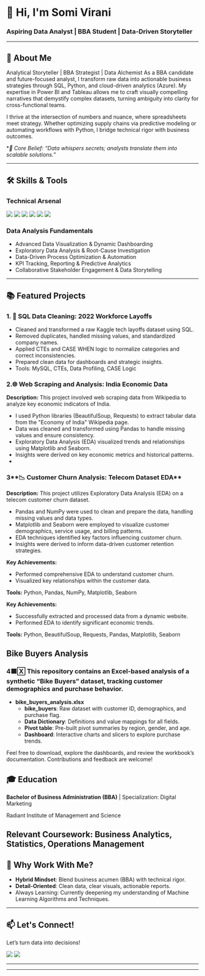 # 👋 Hi, I'm **Somi Virani**  
### Aspiring Data Analyst | BBA Student | Data-Driven Storyteller  

---

## 🚀 **About Me**  
Analytical Storyteller | BBA Strategist | Data Alchemist
As a BBA candidate and future-focused analyst, I transform raw data into actionable business strategies through SQL, Python, and cloud-driven analytics (Azure). My expertise in Power BI and Tableau allows me to craft visually compelling narratives that demystify complex datasets, turning ambiguity into clarity for cross-functional teams.

I thrive at the intersection of numbers and nuance, where spreadsheets meet strategy. Whether optimizing supply chains via predictive modeling or automating workflows with Python, I bridge technical rigor with business outcomes.

**🔑 Core Belief: “Data whispers secrets; analysts translate them into scalable solutions.”*


---

## 🛠️ **Skills & Tools**  
### **Technical Arsenal**  
<p align="left">
  <img src="https://img.shields.io/badge/SQL-4479A1?style=for-the-badge&logo=postgresql&logoColor=white" />
  <img src="https://img.shields.io/badge/Python-3776AB?style=for-the-badge&logo=python&logoColor=white" />
  <img src="https://img.shields.io/badge/Power_BI-F2C811?style=for-the-badge&logo=powerbi&logoColor=black" />
  <img src="https://img.shields.io/badge/Tableau-E97627?style=for-the-badge&logo=tableau&logoColor=white" />
  <img src="https://img.shields.io/badge/Azure-0089D6?style=for-the-badge&logo=microsoft-azure&logoColor=white" />
  <img src="https://img.shields.io/badge/Excel-217346?style=for-the-badge&logo=microsoft-excel&logoColor=white" />
</p>

### **Data Analysis Fundamentals**  
- Advanced Data Visualization & Dynamic Dashboarding
- Exploratory Data Analysis & Root-Cause Investigation
- Data-Driven Process Optimization & Automation
- KPI Tracking, Reporting & Predictive Analytics
- Collaborative Stakeholder Engagement & Data Storytelling
---

## 📚 **Featured Projects**  
### 1. 🧹 SQL Data Cleaning: 2022 Workforce Layoffs
- Cleaned and transformed a raw Kaggle tech layoffs dataset using SQL.
- Removed duplicates, handled missing values, and standardized company names.
- Applied CTEs and CASE WHEN logic to normalize categories and correct inconsistencies.
- Prepared clean data for dashboards and strategic insights.
- Tools: MySQL, CTEs, Data Profiling, CASE Logic

### 2.**🌐 Web Scraping and Analysis: India Economic Data**
**Description:**
This project involved web scraping data from Wikipedia to analyze key economic indicators of India.
* I used Python libraries (BeautifulSoup, Requests) to extract tabular data from the "Economy of India" Wikipedia page.
* Data was cleaned and transformed using Pandas to handle missing values and ensure consistency.
* Exploratory Data Analysis (EDA) visualized trends and relationships using Matplotlib and Seaborn.
* Insights were derived on key economic metrics and historical patterns.
* 
### 3**📉 Customer Churn Analysis: Telecom Dataset EDA**

**Description:**
This project utilizes Exploratory Data Analysis (EDA) on a telecom customer churn dataset.
* Pandas and NumPy were used to clean and prepare the data, handling missing values and data types.
* Matplotlib and Seaborn were employed to visualize customer demographics, service usage, and billing patterns.
* EDA techniques identified key factors influencing customer churn.
* Insights were derived to inform data-driven customer retention strategies.

**Key Achievements:**
* Performed comprehensive EDA to understand customer churn.
* Visualized key relationships within the customer data.

**Tools:**
Python, Pandas, NumPy, Matplotlib, Seaborn
  
**Key Achievements:**
* Successfully extracted and processed data from a dynamic website.
* Performed EDA to identify significant economic trends.

**Tools:**
Python, BeautifulSoup, Requests, Pandas, Matplotlib, Seaborn


## Bike Buyers Analysis

### 4🟩🅇 This repository contains an Excel-based analysis of a synthetic “Bike Buyers” dataset, tracking customer demographics and purchase behavior.  
- **bike_buyers_analysis.xlsx**  
  - **bike_buyers**: Raw dataset with customer ID, demographics, and purchase flag.  
  - **Data Dictionary**: Definitions and value mappings for all fields.  
  - **Pivot table**: Pre-built pivot summaries by region, gender, and age.  
  - **Dashboard**: Interactive charts and slicers to explore purchase trends.  
  
Feel free to download, explore the dashboards, and review the workbook’s documentation. Contributions and feedback are welcome!
## 🎓 **Education**
**Bachelor of Business Administration (BBA)** | Specialization: Digital Marketing

Radiant Institute of Management and Science

**Relevant Coursework:** Business Analytics, Statistics, Operations Management
---

## 🌟 **Why Work With Me?**  
- **Hybrid Mindset**: Blend business acumen (BBA) with technical rigor.  
- **Detail-Oriented**: Clean data, clear visuals, actionable reports.  
- Always Learning: Currently deepening my understanding of Machine Learning Algorithms and Techniques.

---
## 📫 **Let's Connect!**

Let’s turn data into decisions!

<p align="left">
  <a href="https://www.linkedin.com/in/somi-virani-843932299"><img src="https://img.shields.io/badge/LinkedIn-0A66C2?style=for-the-badge&logo=linkedin&logoColor=white" /></a>
  <a href="mailto:somiviranism98@gmail.com"><img src="https://img.shields.io/badge/Gmail-EA4335?style=for-the-badge&logo=gmail&logoColor=white" /></a>
</p>

---
---
